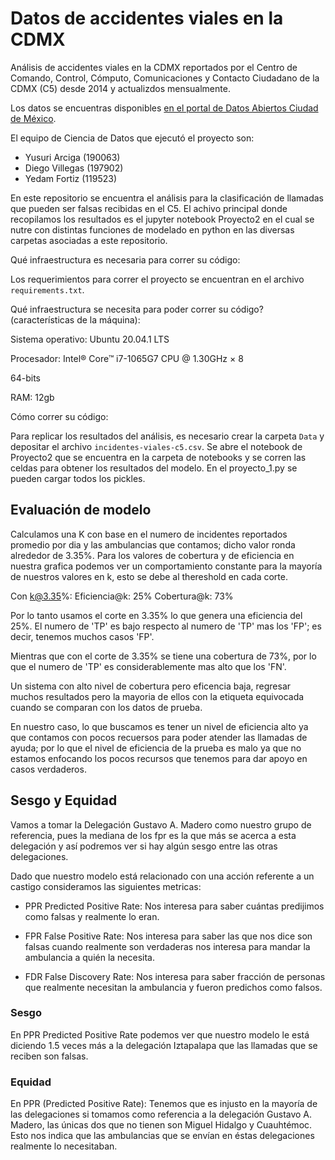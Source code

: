 # Datos de accidentes viales en la CDMX

Análisis de accidentes viales en la CDMX reportados por el Centro de Comando, Control, Cómputo, Comunicaciones y Contacto Ciudadano de la CDMX (C5) desde 2014 y actualizdos mensualmente.

Los datos se encuentras disponibles [en el portal de Datos Abiertos Ciudad de México](https://datos.cdmx.gob.mx/explore/dataset/incidentes-viales-c5/information/?disjunctive.incidente_c4).

El equipo de Ciencia de Datos que ejecutó el proyecto son:
- Yusuri Arciga (190063)
- Diego Villegas (197902)
- Yedam Fortiz (119523)

En este repositorio se encuentra el análisis para la clasificación de llamadas que pueden ser falsas recibidas en el C5. El achivo principal donde recopilamos los resultados es el jupyter notebook Proyecto2 en el cual se nutre con distintas funciones de modelado en python en las diversas carpetas asociadas a este repositorio.

Qué infraestructura es necesaria para correr su código:

Los requerimientos para correr el proyecto se encuentran en el archivo `requirements.txt`.


Qué infraestructura se necesita para poder correr su código? (características de la máquina):

Sistema operativo: Ubuntu 20.04.1 LTS

Procesador: Intel® Core™ i7-1065G7 CPU @ 1.30GHz × 8 

64-bits

RAM: 12gb


Cómo correr su código:

Para replicar los resultados del análisis, es necesario crear la carpeta `Data` y depositar el archivo `incidentes-viales-c5.csv`.
Se abre el notebook de Proyecto2 que se encuentra en la carpeta de notebooks y se corren las celdas para obtener los resultados del modelo.
En el proyecto_1.py se pueden cargar todos los pickles.


## Evaluación de modelo

Calculamos una K con base en el numero de incidentes reportados promedio por dia y las ambulancias que contamos; dicho valor ronda alrededor de 3.35%.
Para los valores de cobertura y de eficiencia en nuestra grafica podemos ver un comportamiento constante para la mayoría de nuestros valores en k, esto se debe al thereshold en cada corte.

Con k@3.35%:
  Eficiencia@k: 25%
  Cobertura@k: 73%

Por lo tanto usamos el corte en 3.35% lo que genera una eficiencia del 25%. El numero de 'TP' es bajo respecto al numero de 'TP' mas los 'FP'; es decir, tenemos muchos casos 'FP'.

Mientras que con el corte de 3.35% se tiene una cobertura de 73%, por lo que el numero de 'TP' es considerablemente mas alto que los 'FN'.

Un sistema con alto nivel de cobertura pero eficencia baja, regresar muchos resultados pero la mayoria de ellos con la etiqueta equivocada cuando se comparan con los datos de prueba.

En nuestro caso, lo que buscamos es tener un nivel de eficiencia alto ya que contamos con pocos recuersos para poder atender las llamadas de ayuda; por lo que el nivel de eficiencia de la prueba es malo ya que no estamos enfocando los pocos recursos que tenemos para dar apoyo en casos verdaderos.

## Sesgo y Equidad

Vamos a tomar la Delegación Gustavo A. Madero como nuestro grupo de referencia, pues la mediana de los fpr es la que más se acerca a esta delegación y así podremos ver si hay algún sesgo entre las otras delegaciones.

Dado que nuestro modelo está relacionado con una acción referente a un castigo consideramos las siguientes metricas:

  - PPR Predicted Positive Rate: Nos interesa para saber cuántas predijimos como falsas y realmente lo eran.
  
  - FPR False Positive Rate: Nos interesa para saber las que nos dice son falsas cuando realmente son verdaderas nos interesa para mandar la ambulancia a quién la necesita.
  
  - FDR False Discovery Rate: Nos interesa para saber fracción de personas que realmente necesitan la ambulancia y fueron predichos como falsos.
 
### Sesgo

En PPR Predicted Positive Rate podemos ver que nuestro modelo le está diciendo 1.5 veces más a la delegación Iztapalapa que las llamadas que se reciben son falsas.


### Equidad

En PPR (Predicted Positive Rate): Tenemos que es injusto en la mayoría de las delegaciones si tomamos como referencia a la delegación Gustavo A. Madero, las únicas dos que no tienen son Miguel Hidalgo y Cuauhtémoc. Esto nos indica que las ambulancias que se envían en éstas delegaciones realmente lo necesitaban.
